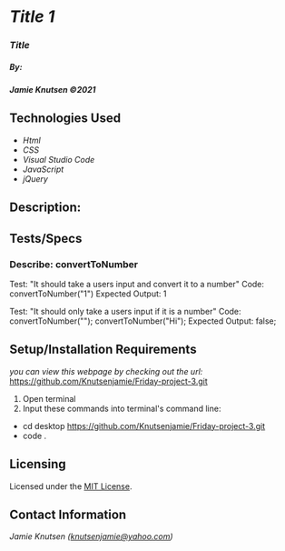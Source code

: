 # _Title 1_


### _Title_

##### By:
#####  _**Jamie Knutsen**_ _©2021_


## Technologies Used

* _Html_
* _CSS_
* _Visual Studio Code_
* _JavaScript_
* _jQuery_

## Description:

## Tests/Specs

### Describe: convertToNumber
Test: "It should take a users input and convert it to a number" 
Code: convertToNumber("1")
Expected Output: 1

Test: "It should only take a users input if it is a number"
Code: convertToNumber("");
convertToNumber("Hi");
Expected Output: false;



## Setup/Installation Requirements
_you can view this webpage by checking out the url:_
https://github.com/Knutsenjamie/Friday-project-3.git
1. Open terminal
2. Input these commands into terminal's command line:

* cd desktop
https://github.com/Knutsenjamie/Friday-project-3.git
* code .

## Licensing

Licensed under the [MIT License](license).

## Contact Information

_Jamie Knutsen (knutsenjamie@yahoo.com)_